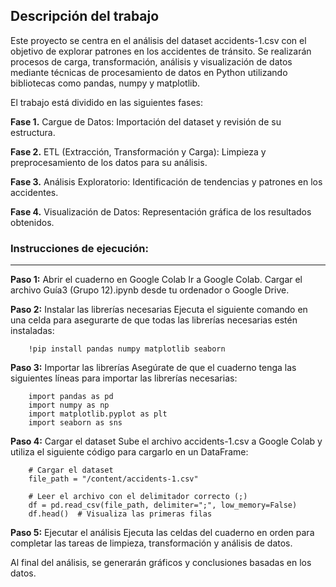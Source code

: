 ## **Descripción del trabajo**

Este proyecto se centra en el análisis del dataset accidents-1.csv con el objetivo de explorar patrones en los accidentes de tránsito. 
Se realizarán procesos de carga, transformación, análisis y visualización de datos mediante técnicas de procesamiento de datos en Python utilizando bibliotecas como pandas, numpy y matplotlib.

El trabajo está dividido en las siguientes fases:

**Fase 1.** Cargue de Datos: Importación del dataset y revisión de su estructura.

**Fase 2.** ETL (Extracción, Transformación y Carga): Limpieza y preprocesamiento de los datos para su análisis.

**Fase 3.** Análisis Exploratorio: Identificación de tendencias y patrones en los accidentes.

**Fase 4.** Visualización de Datos: Representación gráfica de los resultados obtenidos.

### **Instrucciones de ejecución:**
---------------------------------------------------------------------------------------------------------------

**Paso 1:** Abrir el cuaderno en Google Colab
Ir a Google Colab.
Cargar el archivo Guía3 (Grupo 12).ipynb desde tu ordenador o Google Drive.

**Paso 2:** Instalar las librerías necesarias
Ejecuta el siguiente comando en una celda para asegurarte de que todas las librerías necesarias estén instaladas:

        !pip install pandas numpy matplotlib seaborn

**Paso 3:** Importar las librerías
Asegúrate de que el cuaderno tenga las siguientes líneas para importar las librerías necesarias:

        import pandas as pd
        import numpy as np
        import matplotlib.pyplot as plt
        import seaborn as sns

**Paso 4:** Cargar el dataset
Sube el archivo accidents-1.csv a Google Colab y utiliza el siguiente código para cargarlo en un DataFrame:

        # Cargar el dataset
        file_path = "/content/accidents-1.csv"

        # Leer el archivo con el delimitador correcto (;)
        df = pd.read_csv(file_path, delimiter=";", low_memory=False)
        df.head()  # Visualiza las primeras filas

**Paso 5:** Ejecutar el análisis
Ejecuta las celdas del cuaderno en orden para completar las tareas de limpieza, transformación y análisis de datos.

Al final del análisis, se generarán gráficos y conclusiones basadas en los datos.

